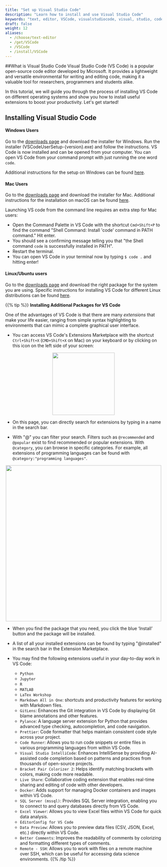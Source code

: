 ```yaml
---
title: "Set up Visual Studio Code"
description: "Learn how to install and use Visual Studio Code"
keywords: "text, editor, VSCode, visualstudiocode, visual, studio, code, install, software"
draft: false
weight: 12
aliases:
  - /choose/text-editor
  - /get/VSCode
  - /VSCode
  - /install/VSCode
---
```


##What is Visual Studio Code
Visual Studio Code (VS Code) is a popular open-source code editor developed by Microsoft. It provides a lightweight and versatile environmental for writing and editing code, making it a valuable tool for researchers, programmers and students alike.

In this tutorial, we will guide you through the process of installing VS Code on different operating systems and show you how to install useful extensions to boost your productivity. Let's get started!

## Installing Visual Studio Code

#### Windows Users

Go to the [downloads page](https://code.visualstudio.com/download) and download the installer for Windows. Run the installer (VSCodeUserSetup-{version}.exe) and follow the instructions. VS Code is now installed and can be opened from your computer. 
You can open VS Code from your command prompt with just running the one word `code`. 

Additional instructions for the setup on Windows can be found [here](https://code.visualstudio.com/docs/setup/windows). 

#### Mac Users

Go to the [downloads page](https://code.visualstudio.com/download) and download the installer for Mac. Additional instructions for the installation on macOS can be found [here](https://code.visualstudio.com/docs/setup/mac#_alternative-manual-instructions). 

Launching VS code from the command line requires an extra step for Mac users: 
- Open the Command Palette in VS Code with the shortcut `Cmd+Shift+P` to find the command "Shell Command: Install 'code' command in PATH command." Hit enter. 
- You should see a confirming message telling you that "the Shell command `code` is successfully installed in PATH". 
- Restart the terminal.
- You can open VS Code in your terminal now by typing `$ code .` and hitting enter!

#### Linux/Ubuntu users

Go to the [downloads page](https://code.visualstudio.com/download) and download the right package for the system you are using. Specific instructions for installing VS Code for different Linux distributions can be found [here](https://code.visualstudio.com/docs/setup/linux). 

{{% tip %}}
**Installing Additional Packages for VS Code**

One of the advantages of VS Code is that there are many *extensions* that make your life easier, ranging from simple syntax highlighting to environments that can mimic a complete graphical user interface.

* You can access VS Code's Extensions Marketplace with the shortcut `Ctrl+Shift+X` (`CMD+Shift+X` on Mac) on your keyboard or by clicking on this icon on the left side of your screen:

<p align = "center">
<img src = "../images/VSCodeExtensions_icon.png" width="200">
</p>

* On this page, you can directly search for extensions by typing in a name in the search bar. 

* With "@" you can filter your search. Filters such as `@recommended` and `@popular` exist to find recommended or popular extensions. With `@category`, you can browse in specific categories. For example, all extensions of programming languages can be found with `@category:"programming languages"`.

<p align = "center">
<img src = "../images/VSCodeExtensions_example.png" width="500">
</p>

* When you find the package that you need, you click the blue ‘Install’ button and the package will be installed.
* A list of all your installed extensions can be found by typing "@installed" in the search bar in the Extension Marketplace. 

* You may find the following extensions useful in your day-to-day work in VS Code:
    *   `Python`
    *   `Jupyter`
    *   `R`
    *   `MATLAB`
    *   `LaTex Workshop`
    *   `Markdown All in One`: shortcuts and productivity features for working with Markdown files.
    *   `GitLens`: Enhances the Git integration in VS Code by displaying Git blame annotations and other features.
    *   `Pylance`: A language server extension for Python that provides advanced type checking, autocompletion, and code navigation.
    *   `Prettier`: Code formatter that helps maintain consistent code style across your project.
    *   `Code Runner`: Allows you to run code snippets or entire files in various programming languages from within VS Code.
    * `Visual Studio IntelliCode`: Enhances IntelliSense by providing AI-assisted code completion based on patterns and practices from thousands of open-source projects.
    * `Bracket Pair Colorizer 2`: Helps identify matching brackets with colors, making code more readable.
    * `Live Share`: Collaborative coding extension that enables real-time sharing and editing of code with other developers.
    * `Docker`: Adds support for managing Docker containers and images within VS Code.
    * `SQL Server (mssql)`: Provides SQL Server integration, enabling you to connect to and query databases directly from VS Code.
    * `Excel Viewer`: Allows you to view Excel files within VS Code for quick data analysis.
    * `EditorConfig for VS Code`   
    * `Data Preview`: Allows you to preview data files (CSV, JSON, Excel, etc.) directly within VS Code.
    * `Better Comments`: Improves the readability of comments by colorizing and formatting different types of comments.
    * `Remote - SSH`: Allows you to work with files on a remote machine over SSH, which can be useful for accessing data science environments.
{{% /tip %}}

